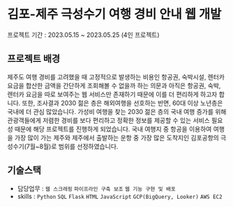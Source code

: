 # 김포-제주 극성수기 여행 경비 안내 웹 개발
프로젝트 기간 : 2023.05.15 ~ 2023.05.25 (4인 프로젝트)

## 프로젝트 배경
제주도 여행 경비를 고려했을 때 고정적으로 발생하는 비용인 항공권, 숙박시설, 렌터카 요금을 합산한 금액을 간단하게 조회해볼 수 없을까 하는 의문과 아직은 항공권, 숙박, 렌터카 요금을 따로 보여주는 웹 서비스만 존재하기 때문에 이를 더 편리하게 하고자 합니다. 또한, 조사결과 2030 젊은 층은 해외여행을 선호하는 반면, 60대 이상 노년층은 국내에 더 관심 많았습니다. 가성비 여행을 찾는 2030 젊은 층의 국내 여행 증가를 위해 관광객들에게 저렴한 경비를 보다 편리하고 정확한 정보를 제공할 수 있는 서비스 필요성 때문에 해당 프로젝트를 진행하게 되었습니다. 국내 여행지 중 항공을 이용하여 여행을 가장 많이 가는 제주와 제주에서 출발하는 운항 중 가장 많은 도착지인 김포공항의 극성수기(7월~8월)로 범위를 선정하였습니다.   

## 기술스택
- 담당업무 : ```웹 스크래핑``` ```파이프라인 구축 보조``` ```웹 기능 구현 및 배포``` 
- skills : ```Python``` ```SQL``` ```Flask``` ```HTML``` ```JavaScript``` ```GCP(BigQuery, Looker)``` ```AWS EC2```

